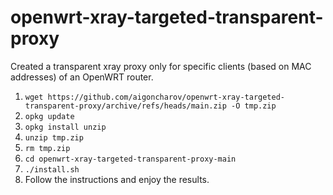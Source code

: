 # openwrt-xray-targeted-transparent-proxy

Created a transparent xray proxy only for specific clients (based on MAC addresses) of an OpenWRT router.

1. `wget https://github.com/aigoncharov/openwrt-xray-targeted-transparent-proxy/archive/refs/heads/main.zip -O tmp.zip`
2. `opkg update`
3. `opkg install unzip`
4. `unzip tmp.zip`
5. `rm tmp.zip`
6. `cd openwrt-xray-targeted-transparent-proxy-main`
7. `./install.sh`
8. Follow the instructions and enjoy the results.